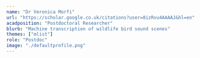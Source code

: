 ```yaml
---
name: "Dr Veronica Morfi"
url: "https://scholar.google.co.uk/citations?user=8izRvu4AAAAJ&hl=en"
acadposition: "Postdoctoral Researcher"
blurb: "Machine transcription of wildlife bird sound scenes"
themes: ["mlist"]
role: "Postdoc"
image: "./defaultprofile.png"
---
```


